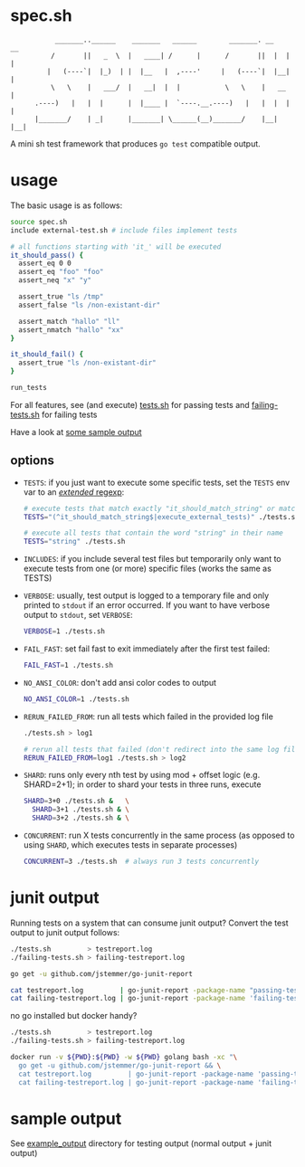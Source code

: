 # spec.sh

```
           _______..______    _______   ______        _______. __    __
          /       ||   _  \  |   ____| /      |      /       ||  |  |  |
         |   (----`|  |_)  | |  |__   |  ,----'     |   (----`|  |__|  |
          \   \    |   ___/  |   __|  |  |           \   \    |   __   |
      .----)   |   |  |      |  |____ |  `----.__.----)   |   |  |  |  |
      |_______/    | _|      |_______| \______(__)_______/    |__|  |__|
```

A mini sh test framework that produces `go test` compatible output.

# usage

The basic usage is as follows:

```bash
source spec.sh
include external-test.sh # include files implement tests

# all functions starting with 'it_' will be executed
it_should_pass() {
  assert_eq 0 0
  assert_eq "foo" "foo"
  assert_neq "x" "y"

  assert_true "ls /tmp"
  assert_false "ls /non-existant-dir"

  assert_match "hallo" "ll"
  assert_nmatch "hallo" "xx"
}

it_should_fail() {
  assert_true "ls /non-existant-dir"
}

run_tests
```

For all features, see (and execute) [tests.sh](./tests.sh) for passing tests and [failing-tests.sh](./failing-tests.sh) for failing tests

Have a look at [some sample output](#sample-output)

## options

  - `TESTS`: if you just want to execute some specific tests, set the `TESTS` env var to an [_extended_ regexp](https://www.gnu.org/software/sed/manual/html_node/Extended-regexps.html):

    ```bash
    # execute tests that match exactly "it_should_match_string" or match the substring "execute_external_tests"
    TESTS="(^it_should_match_string$|execute_external_tests)" ./tests.sh

    # execute all tests that contain the word "string" in their name
    TESTS="string" ./tests.sh
    ```

  - `INCLUDES`: if you include several test files but temporarily only want to execute tests from one (or more) specific files (works the same as TESTS)

  - `VERBOSE`: usually, test output is logged to a temporary file and only printed to `stdout` if an error occurred. If you want to have verbose output to `stdout`, set `VERBOSE`:

    ```bash
    VERBOSE=1 ./tests.sh
    ```

  - `FAIL_FAST`: set fail fast to exit immediately after the first test failed:

    ```bash
    FAIL_FAST=1 ./tests.sh
    ```

  - `NO_ANSI_COLOR`: don't add ansi color codes to output

    ```bash
    NO_ANSI_COLOR=1 ./tests.sh
    ```

  - `RERUN_FAILED_FROM`: run all tests which failed in the provided log file

    ```bash
    ./tests.sh > log1

    # rerun all tests that failed (don't redirect into the same log file -- this will rerun all tests)
    RERUN_FAILED_FROM=log1 ./tests.sh > log2
    ```

  - `SHARD`: runs only every nth test by using mod + offset logic (e.g. SHARD=2+1); in order to shard your tests in three runs, execute

    ```bash
    SHARD=3+0 ./tests.sh &   \
      SHARD=3+1 ./tests.sh & \
      SHARD=3+2 ./tests.sh & \
    ```

- `CONCURRENT`: run X tests concurrently in the same process (as opposed to using `SHARD`, which executes tests in separate processes)

  ```bash
  CONCURRENT=3 ./tests.sh  # always run 3 tests concurrently
  ```

  

# junit output

Running tests on a system that can consume junit output? Convert the test output to junit output follows:

```bash
./tests.sh         > testreport.log
./failing-tests.sh > failing-testreport.log

go get -u github.com/jstemmer/go-junit-report

cat testreport.log         | go-junit-report -package-name "passing-tests" > junit-report.xml
cat failing-testreport.log | go-junit-report -package-name 'failing-tests' > junit-failing-report.xml
```

no go installed but docker handy?

```bash
./tests.sh         > testreport.log
./failing-tests.sh > failing-testreport.log

docker run -v ${PWD}:${PWD} -w ${PWD} golang bash -xc "\
  go get -u github.com/jstemmer/go-junit-report && \
  cat testreport.log         | go-junit-report -package-name 'passing-tests' > junit-passing-report.xml && \
  cat failing-testreport.log | go-junit-report -package-name 'failing-tests' > junit-failing-report.xml"
```

# sample output

See [example_output](./example_output) directory for testing output (normal output + junit output)
